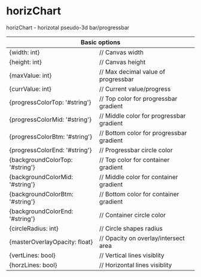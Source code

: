 horizChart
==========

horizChart - horizotal  pseudo-3d bar/progressbar

<table>
<thead>
<tr><th colspan = "2">Basic options</th></tr>
</thead>
<tbody>
  <tr><td>{width: int}</td><td>  // Canvas width</td></tr>
  <tr><td>{height: int}</td><td> // Canvas height</td></tr>
  <tr><td>{maxValue: int}</td><td> // Max decimal value of progressbar</td></tr>
  <tr><td>{currValue: int}</td><td> // Current value/progress</td></tr>
  <tr><td>{progressColorTop: '#string'}</td><td> // Top color for progressbar gradient</td></tr>
  <tr><td>{progressColorMid: '#string'}</td><td> // Middle color for progressbar gradient</td></tr>
  <tr><td>{progressColorBtm: '#string'}</td><td> // Bottom color for progressbar gradient</td></tr>
  <tr><td>{progressColorEnd: '#string'}</td><td> // Progressbar circle color</td></tr>
  <tr><td>{backgroundColorTop: '#string'}</td><td> // Top color for container gradient</td></tr>
  <tr><td>{backgroundColorMid: '#string'}</td><td> // Middle color for container gradient</td></tr>
  <tr><td>{backgroundColorBtm: '#string'}</td><td> // Bottom color for container gradient</td></tr>
  <tr><td>{backgroundColorEnd: '#string'}</td><td> // Container circle color</td></tr>
  <tr><td>{circleRadius: int}</td><td> // Circle shapes radius</td></tr>
  <tr><td>{masterOverlayOpacity: float}</td><td> // Opacity on overlay/intersect area</td></tr>
  <tr><td>{vertLines: bool}</td><td> // Vertical lines visiblity</td></tr>
  <tr><td>{horzLines: bool}</td><td> // Horizontal lines visiblity</td></tr>
</tbody>
</table>
